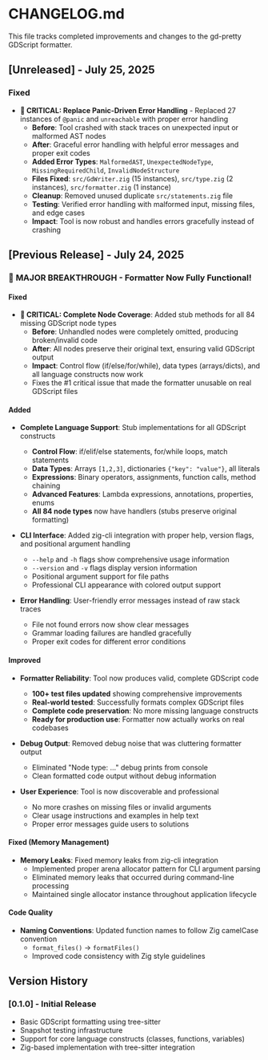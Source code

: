 # CHANGELOG.md

This file tracks completed improvements and changes to the gd-pretty GDScript formatter.

## [Unreleased] - July 25, 2025

### Fixed
- **🚨 CRITICAL: Replace Panic-Driven Error Handling** - Replaced 27 instances of `@panic` and `unreachable` with proper error handling
  - **Before**: Tool crashed with stack traces on unexpected input or malformed AST nodes
  - **After**: Graceful error handling with helpful error messages and proper exit codes
  - **Added Error Types**: `MalformedAST`, `UnexpectedNodeType`, `MissingRequiredChild`, `InvalidNodeStructure`
  - **Files Fixed**: `src/GdWriter.zig` (15 instances), `src/type.zig` (2 instances), `src/formatter.zig` (1 instance)
  - **Cleanup**: Removed unused duplicate `src/statements.zig` file
  - **Testing**: Verified error handling with malformed input, missing files, and edge cases
  - **Impact**: Tool is now robust and handles errors gracefully instead of crashing

## [Previous Release] - July 24, 2025

### 🎉 **MAJOR BREAKTHROUGH** - Formatter Now Fully Functional!

#### Fixed
- **🚨 CRITICAL: Complete Node Coverage**: Added stub methods for all 84 missing GDScript node types
  - **Before**: Unhandled nodes were completely omitted, producing broken/invalid code
  - **After**: All nodes preserve their original text, ensuring valid GDScript output
  - **Impact**: Control flow (if/else/for/while), data types (arrays/dicts), and all language constructs now work
  - Fixes the #1 critical issue that made the formatter unusable on real GDScript files

#### Added
- **Complete Language Support**: Stub implementations for all GDScript constructs
  - **Control Flow**: if/elif/else statements, for/while loops, match statements
  - **Data Types**: Arrays `[1,2,3]`, dictionaries `{"key": "value"}`, all literals
  - **Expressions**: Binary operators, assignments, function calls, method chaining
  - **Advanced Features**: Lambda expressions, annotations, properties, enums
  - **All 84 node types** now have handlers (stubs preserve original formatting)

- **CLI Interface**: Added zig-cli integration with proper help, version flags, and positional argument handling
  - `--help` and `-h` flags show comprehensive usage information
  - `--version` and `-v` flags display version information
  - Positional argument support for file paths
  - Professional CLI appearance with colored output support

- **Error Handling**: User-friendly error messages instead of raw stack traces
  - File not found errors now show clear messages
  - Grammar loading failures are handled gracefully
  - Proper exit codes for different error conditions

#### Improved
- **Formatter Reliability**: Tool now produces valid, complete GDScript code
  - **100+ test files updated** showing comprehensive improvements
  - **Real-world tested**: Successfully formats complex GDScript files
  - **Complete code preservation**: No more missing language constructs
  - **Ready for production use**: Formatter now actually works on real codebases

- **Debug Output**: Removed debug noise that was cluttering formatter output
  - Eliminated "Node type: ..." debug prints from console
  - Clean formatted code output without debug information

- **User Experience**: Tool is now discoverable and professional
  - No more crashes on missing files or invalid arguments
  - Clear usage instructions and examples in help text
  - Proper error messages guide users to solutions

#### Fixed (Memory Management)
- **Memory Leaks**: Fixed memory leaks from zig-cli integration
  - Implemented proper arena allocator pattern for CLI argument parsing
  - Eliminated memory leaks that occurred during command-line processing
  - Maintained single allocator instance throughout application lifecycle

#### Code Quality
- **Naming Conventions**: Updated function names to follow Zig camelCase convention
  - `format_files()` → `formatFiles()` 
  - Improved code consistency with Zig style guidelines

## Version History

### [0.1.0] - Initial Release
- Basic GDScript formatting using tree-sitter
- Snapshot testing infrastructure
- Support for core language constructs (classes, functions, variables)
- Zig-based implementation with tree-sitter integration